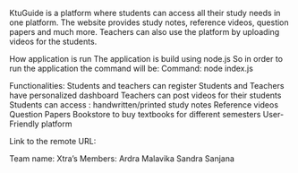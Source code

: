 KtuGuide is a platform where students can access all their study needs in one platform. The website provides study notes, reference videos, question papers and much more. Teachers can also use the platform by uploading videos for the students.


How application is run
The application is build using node.js
So in order to run the application the command will be:
Command: node index.js 

Functionalities:
Students and teachers can register 
Students and Teachers have personalized dashboard
Teachers can post videos for their students
Students can access :
handwritten/printed study notes
 Reference videos
Question Papers
Bookstore to buy textbooks for different semesters
User-Friendly platform

Link to the remote URL:

Team name: Xtra’s
Members:
Ardra
Malavika
Sandra
Sanjana
